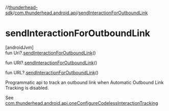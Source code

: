//[thunderhead-sdk](../../index.md)/[com.thunderhead.android.api](index.md)/[sendInteractionForOutboundLink](send-interaction-for-outbound-link.md)

# sendInteractionForOutboundLink

[androidJvm]\
fun Uri?.[sendInteractionForOutboundLink](send-interaction-for-outbound-link.md)()

fun URI?.[sendInteractionForOutboundLink](send-interaction-for-outbound-link.md)()

fun URL?.[sendInteractionForOutboundLink](send-interaction-for-outbound-link.md)()

Programmatic api to track an outbound link when Automatic Outbound Link Tracking is disabled.

See [com.thunderhead.android.api.oneConfigureCodelessInteractionTracking](one-configure-codeless-interaction-tracking.md)
